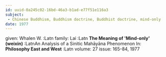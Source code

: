 ```yaml
---
id: uuid-0a245c02-16bd-46a3-b1ad-e77f51e116a3
subject: 
 - Chinese Buddhism, Buddhism doctrine, Buddhist doctrine, mind-only
date: 1977
---
```


given: Whalen W. :Latn
family: Lai :Latn
**The Meaning of 'Mind-only' (weixin)** :LatnAn Analysis of a Sinitic Mahāyāna Phenomenon
In: 
**Philosophy East and West** :Latn
volume: 27
issue: 165-84, 1977